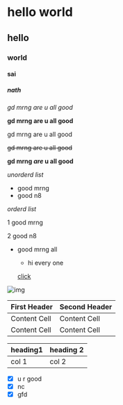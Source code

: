 # hello world
## hello
### world
#### sai
##### nath
*gd mrng are u all good*

**gd mrng are u all good**

gd mrng are u all good

~~gd mrng are u all good~~

**gd mrng _are_ u all good**

*unorderd list*
- good mrng
- good n8

*orderd list*

1 good mrng

2 good n8

- good mrng all

  - hi every one
  

  [click](https://www.google.com/)

 ![img](image/sai.jpeg)


| First Header  | Second Header |
| ------------- | ------------- |
| Content Cell  | Content Cell  |
| Content Cell  | Content Cell  |

| heading1 | heading 2 |
| -------- | --------- |
| col 1    | col 2     |

- [x] u r good <!-- text box-->
- [x] nc
- [x] gfd